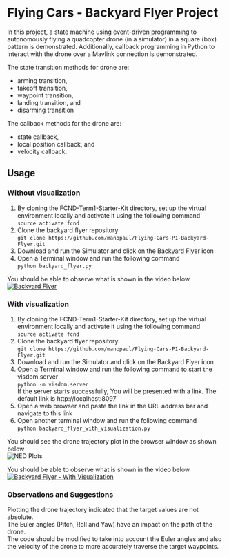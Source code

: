 # Flying Cars - Backyard Flyer Project
In this project, a state machine using event-driven programming to autonomously flying a quadcopter drone (in a simulator) in a square (box) pattern is demonstrated. Additionally, callback programming in Python to interact with the drone over a Mavlink connection is demonstrated. 

The state transition methods for drone are:
- arming transition, 
- takeoff transition, 
- waypoint transition, 
- landing transition, and 
- disarming transition  

The callback methods for the drone are:
- state callback,
- local position callback, and
- velocity callback.

## Usage
### Without visualization
1. By cloning the FCND-Term1-Starter-Kit directory, set up the virtual environment locally and activate it using the following command  
   `source activate fcnd`  
2. Clone the backyard flyer repository  
   `git clone https://github.com/manopaul/Flying-Cars-P1-Backyard-Flyer.git`  
3. Download and run the Simulator and click on the Backyard Flyer icon  
4. Open a Terminal window and run the following command  
  `python backyard_flyer.py`  
  
You should be able to observe what is shown in the video below
[![Backyard Flyer](http://img.youtube.com/vi/QNJYx7xtHCw/0.jpg)](https://youtu.be/QNJYx7xtHCw)

### With visualization
1. By cloning the FCND-Term1-Starter-Kit directory, set up the virtual environment locally and activate it using the following command  
  `source activate fcnd`  
2. Clone the backyard flyer repository.  
  `git clone https://github.com/manopaul/Flying-Cars-P1-Backyard-Flyer.git`  
3. Download and run the Simulator and click on the Backyard Flyer icon  
4. Open a Terminal window and run the following command to start the visdom.server  
  `python -m visdom.server`  
  If the server starts successfully, You will be presented with a link. The default link is http://localhost:8097  
5. Open a web browser and paste the link in the URL address bar and navigate to this link  
6. Open another terminal window and run the following command  
  `python backyard_flyer_with_visualization.py`  
  
You should see the drone trajectory plot in the browser window as shown below  
![NED Plots](https://github.com/manopaul/Flying-Cars-P1-Backyard-Flyer/tree/master/images/NED_Plot.png)  
  
You should be able to observe what is shown in the video below
[![Backyard Flyer - With Visualization](http://img.youtube.com/vi/ldWTuRG2d4Y/0.jpg)](https://youtu.be/ldWTuRG2d4Y)

### Observations and Suggestions
Plotting the drone trajectory indicated that the target values are not absolute.  
The Euler angles (Pitch, Roll and Yaw) have an impact on the path of the drone.   
The code should be modified to take into account the Euler angles and also the velocity of the drone to more accurately traverse the target waypoints.
